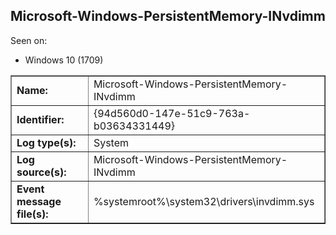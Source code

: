 ## Microsoft-Windows-PersistentMemory-INvdimm

Seen on:
* Windows 10 (1709)

<table border="1" class="docutils">
  <tbody>
    <tr>
      <td><b>Name:</b></td>
      <td>Microsoft-Windows-PersistentMemory-INvdimm</td>
    </tr>
    <tr>
      <td><b>Identifier:</b></td>
      <td>{94d560d0-147e-51c9-763a-b03634331449}</td>
    </tr>
    <tr>
      <td><b>Log type(s):</b></td>
      <td>System</td>
    </tr>
    <tr>
      <td><b>Log source(s):</b></td>
      <td>Microsoft-Windows-PersistentMemory-INvdimm</td>
    </tr>
    <tr>
      <td><b>Event message file(s):</b></td>
      <td>%systemroot%\system32\drivers\invdimm.sys</td>
    </tr>
  </tbody>
</table>

&nbsp;


